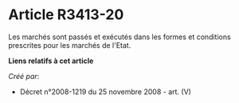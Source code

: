 # Article R3413-20

Les marchés sont passés et exécutés dans les formes et conditions prescrites pour les marchés de l'Etat.

**Liens relatifs à cet article**

_Créé par_:

  - Décret n°2008-1219 du 25 novembre 2008 - art. (V)
